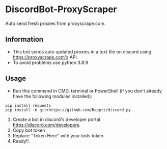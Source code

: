 # DiscordBot-ProxyScraper

Auto send fresh proxies from proxyscrape.com.

## Information
- This bot sends auto updated proxies in a text file on discord using https://proxyscrape.com's API.
- To avoid problems use python 3.8.9

## Usage
- Run this command in CMD, terminal or PowerShell (if you don't already have the following modules installed):
```
pip install requests
pip install -U git+https://github.com/Rapptz/discord.py
```
1. Create a bot in discord's developer portal https://discord.com/developers.
2. Copy bot token
3. Replace "Token Here" with your bots token.
4. Ready!!.
